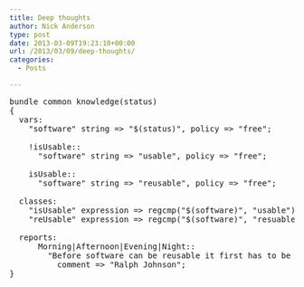 ```yaml
---
title: Deep thoughts
author: Nick Anderson
type: post
date: 2013-03-09T19:23:10+00:00
url: /2013/03/09/deep-thoughts/
categories:
  - Posts

---
```

<pre>bundle common knowledge(status)
{
  vars:
    "software" string =&gt; "$(status)", policy =&gt; "free";

    !isUsable::
      "software" string =&gt; "usable", policy =&gt; "free";

    isUsable::
      "software" string =&gt; "reusable", policy =&gt; "free";

  classes:
    "isUsable" expression =&gt; regcmp("$(software)", "usable");
    "reUsable" expression =&gt; regcmp("$(software)", "resuable");

  reports:
      Morning|Afternoon|Evening|Night::
        "Before software can be reusable it first has to be useable.",
          comment =&gt; "Ralph Johnson";
}</pre>